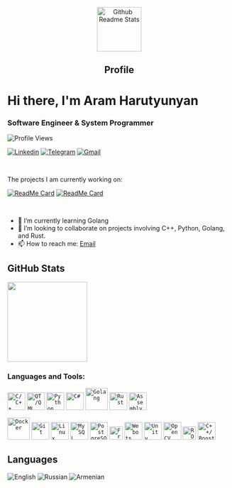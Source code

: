 <p align="center">
 <img width="100px" src="https://res.cloudinary.com/anuraghazra/image/upload/v1594908242/logo_ccswme.svg" align="center" alt="Github Readme Stats" />
 <h2 align="center">Profile</h2>
</p>

# Hi there, I'm Aram Harutyunyan
### Software Engineer & System Programmer

![Profile Views](https://visitor-badge.glitch.me/badge?page_id=yourUsername.yourRepoId)

<!-- How to contact me -->
[![Linkedin](https://img.shields.io/badge/-arharu-blue?style=flat&logo=Linkedin&logoColor=white)](https://www.linkedin.com/in/arharu)
[![Telegram](https://img.shields.io/badge/-@diploma_hold_my_beer-blue?style=flat&logo=Telegram&logoColor=white)](https://t.me/diploma_hold_my_beer)
[![Gmail](https://img.shields.io/badge/-aram.harutyunyan.dec@gmail.com-c14438?style=flat&logo=Gmail&logoColor=white)](mailto:aram.harutyunan.dec@gmail.com)

<!-- My projects -->
<br />

<div><p>The projects I am currently working on: </p></div>

[![ReadMe Card](https://github-readme-stats.vercel.app/api/pin/?username=funkvay-star&repo=EduCloud)](https://github.com/funkvay-star/EduCloud)
[![ReadMe Card](https://github-readme-stats.vercel.app/api/pin/?username=funkvay-star&repo=Csv_json_converter)](https://github.com/funkvay-star/Csv_json_converter)

<br />

<!-- Brief info about me -->

- 🌱 I’m currently learning Golang
- 👯 I’m looking to collaborate on projects involving C++, Python, Golang, and Rust.
- 📫 How to reach me: [Email](mailto:aram.harutyunyan.dec@gmail.com)

## GitHub Stats
<img height="180em" src="https://github-readme-stats.vercel.app/api?username=funkvay-star&show_icons=true&hide_border=true&count_private=true&include_all_commits=true&show_owner=true" />

<!-- Programing languages and tools -->
### Languages and Tools:
<!-- Languages -->
<p>
<code><img height="40" src="https://raw.githubusercontent.com/isocpp/logos/master/cpp_logo.png" alt="C/C++"></code>
<code><img height="40" src="https://www.qt.io/hs-fs/hubfs/Qt-logo-neon_900px.png?width=300&height=214&name=Qt-logo-neon_900px.png" alt="QT/QML"></code>
<code><img height="40" src="https://s3.dualstack.us-east-2.amazonaws.com/pythondotorg-assets/media/community/logos/python-logo-only.png" alt="Python"></code>
<code><img height="40" src="https://upload.wikimedia.org/wikipedia/commons/thumb/b/bd/Logo_C_sharp.svg/256px-Logo_C_sharp.svg.png?20221121173824" alt="C#"></code>
<code><img height="50" src="https://go.dev/blog/go-brand/Go-Logo/PNG/Go-Logo_Aqua.png" alt="Golang"></code>
<code><img height="40" src="https://upload.wikimedia.org/wikipedia/commons/thumb/0/0f/Original_Ferris.svg/512px-Original_Ferris.svg.png" alt="Rust"></code>
<code><img height="40" src="https://upload.wikimedia.org/wikipedia/commons/2/28/ASM_International_logo.svg" alt="Assembly"></code>
</p>


<!-- Tools -->
<p>
<code><img height="50" src="https://cdn.worldvectorlogo.com/logos/docker-4.svg" alt="Docker"></code>
<code><img height="40" src="https://upload.wikimedia.org/wikipedia/commons/thumb/e/e0/Git-logo.svg/512px-Git-logo.svg.png?20160811101906" alt="Git"></code>
<code><img height="40" src="https://upload.wikimedia.org/wikipedia/commons/thumb/3/35/Tux.svg/265px-Tux.svg.png" alt="Linux"></code>
<code><img height="40" src="https://www.vectorlogo.zone/logos/mysql/mysql-ar21.svg" alt="MySQL"></code>
<code><img height="40" src="https://upload.wikimedia.org/wikipedia/commons/thumb/2/29/Postgresql_elephant.svg/540px-Postgresql_elephant.svg.png" alt="PostgreSQL"></code>
<code><img height="30" src="https://upload.wikimedia.org/wikipedia/commons/thumb/3/3e/FreeRTOS_logo_2005.svg/238px-FreeRTOS_logo_2005.svg.png?20170827135614" alt="FreeRTOS"></code>
<code><img height="40" src="https://cyberbotics.com/assets/images/webots.png" alt="Webots"></code>
<code><img height="40" src="https://seeklogo.com/images/U/unity-logo-988A22E703-seeklogo.com.png" alt="Unity"></code>
<code><img height="40" src="https://upload.wikimedia.org/wikipedia/commons/thumb/3/32/OpenCV_Logo_with_text_svg_version.svg/487px-OpenCV_Logo_with_text_svg_version.svg.png" alt="OpenCV"></code>
<code><img height="30" src="https://upload.wikimedia.org/wikipedia/commons/thumb/b/bb/Ros_logo.svg/512px-Ros_logo.svg.png" alt="ROS2"></code>
<code><img height="40" src="https://upload.wikimedia.org/wikipedia/commons/c/cd/Boost.png" alt="C++/Boost"></code>
</p>

<!-- Actual languages -->

## Languages
![English](https://img.shields.io/badge/English-Proficient-blue)
![Russian](https://img.shields.io/badge/Russian-Native-brightgreen)
![Armenian](https://img.shields.io/badge/Armenian-Native-brightgreen)
